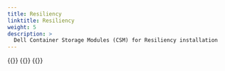 ```yaml
---
title: Resiliency
linktitle: Resiliency 
weight: 5
description: >
  Dell Container Storage Modules (CSM) for Resiliency installation
--- 
```


{{<include file="content/v1/getting-started/installation/helm/modules/resiliency/installation.md" hideIds="2,3,4,5">}}
{{<include file="content/v1/getting-started/installation/helm/modules/resiliency/powerflex.md">}}
{{<include file="content/v1/getting-started/installation/helm/modules/resiliency/dynamicparameters.md">}}
